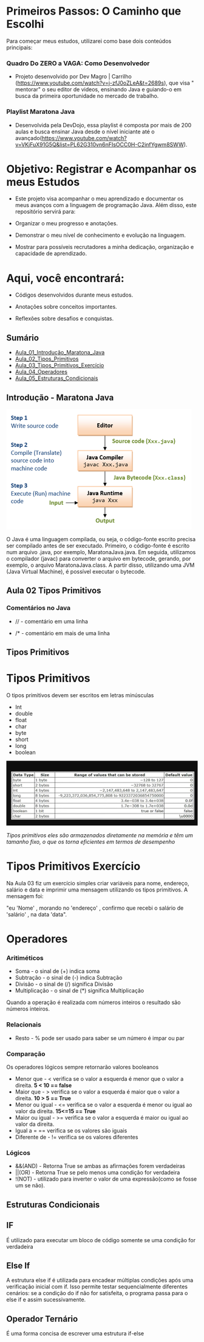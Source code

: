 # Primeiros Passos: O Caminho que Escolhi

Para começar meus estudos, utilizarei como base dois conteúdos principais:

### Quadro Do ZERO a VAGA: Como Desenvolvedor

* Projeto desenvolvido por Dev Magro | Carrilho (https://www.youtube.com/watch?v=j-zfJ0oZLeA&t=2689s), que visa "
  mentorar" o seu editor de videos, ensinando Java e guiando-o em busca da
  primeira oportunidade no mercado de trabalho.

### Playlist Maratona Java

* Desenvolvida pela DevDojo, essa playlist é composta por mais de 200 aulas e busca
ensinar Java desde o nível iniciante até o
  avançado(https://www.youtube.com/watch?v=VKjFuX91G5Q&list=PL62G310vn6nFIsOCC0H-C2infYgwm8SWW).

# Objetivo: Registrar e Acompanhar os meus Estudos

* Este projeto visa acompanhar o meu aprendizado e documentar os meus avanços com a linguagem de programação Java. Além
  disso, este repositório servirá para:

* Organizar o meu progresso e anotações.

* Demonstrar o meu nível de conhecimento e evolução na linguagem.

* Mostrar para possíveis recrutadores a minha dedicação, organização e capacidade de aprendizado.

# Aqui, você encontrará:

* Códigos desenvolvidos durante meus estudos.

* Anotações sobre conceitos importantes.

* Reflexões sobre desafios e conquistas.

## Sumário

- [Aula_01_Introdução_Maratona_Java](#Introdução-Maratona-Java)
- [Aula_02_Tipos_Primitivos](#Tipos-Primitivos)
- [Aula_03_Tipos_Primitivos_Exercício](#Tipos-Primitivos-Exercício)
- [Aula_04_Operadores](#Operadores)
- [Aula_05_Estruturas_Condicionais](#Estruturas-Condicionais)

## Introdução - Maratona Java

![img_1.png](img_1.png)

O Java é uma linguagem compilada, ou seja, o código-fonte escrito precisa ser compilado antes de ser executado.
Primeiro, o código-fonte é escrito num arquivo .java, por exemplo, MaratonaJava.java. Em seguida, utilizamos o
compilador (javac) para converter o arquivo em bytecode, gerando, por exemplo, o arquivo MaratonaJava.class. A partir
disso, utilizando uma JVM (Java Virtual Machine), é possível executar o bytecode.

## Aula 02 Tipos Primitivos

### **Comentários no Java**

- // - comentário em uma linha

- /* - comentário em mais de uma linha

## Tipos Primitivos

# Tipos Primitivos

O tipos primitivos devem ser escritos em letras minúsculas

- Int
- double
- float
- char
- byte
- short
- long
- boolean

![img_2.png](img_2.png)

*Tipos primitivos eles são armazenados diretamente na memória e têm um tamanho fixo,
o que os torna eficientes em termos de desempenho*

# Tipos Primitivos Exercício

Na Aula 03 fiz um exercício simples criar variáveis para nome, endereço, salário e data e
imprimir uma mensagem utilizando os tipos primitivos. A mensagem foi:

"eu 'Nome' , morando no 'endereço' , confirmo que recebi o salário de 'salário' ,
na data 'data".

# Operadores

### Aritiméticos

* Soma - o sinal de (+) indica soma
* Subtração - o sinal de (-) indica Subtração
* Divisão - o sinal de (/) significa Divisão
* Multiplicação - o sinal de (*) significa Multiplicação

Quando a operação é realizada com números inteiros o resultado são números inteiros.

### Relacionais

* Resto - % pode ser usado para saber se um número é impar ou par

### Comparação

Os operadores lógicos sempre retornarão valores booleanos

* Menor que - < verifica se o valor a esquerda é menor que o valor
  a direita. **5 < 10 == false**
* Maior que - > verifica se o valor a esquerda é maior que o valor
  a direita. **10 > 5 == True**
* Menor ou igual - <= verifica se o valor a esquerda é menor ou
  igual ao valor da direita. **15<=15 == True**
* Maior ou igual - >= verifica se o valor a esquerda é maior ou
  igual ao valor da direita.
* Igual a = == verifica se os valores são iguais
* Diferente de - != verifica se os valores diferentes

### Lógicos

* &&(AND) - Retorna True se ambas as afirmações forem verdadeiras
* ||(OR) - Retorna True se pelo menos uma condição for verdadeira
* !(NOT) - utilizado para inverter o valor de uma expressão(como se fosse um se não).

## Estruturas Condicionais

## IF

É utilizado para executar um bloco de código somente se uma condição for verdadeira

## Else If

A estrutura else if é utilizada para encadear múltiplas condições após uma verificação inicial com if. Isso permite
testar sequencialmente diferentes cenários: se a condição do if não for satisfeita, o programa passa para o else if e
assim sucessivamente.

## Operador Ternário 

É uma forma concisa de escrever uma estrutura if-else